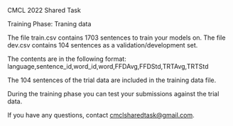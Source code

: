 CMCL 2022 Shared Task

Training Phase: Traning data

The file train.csv contains 1703 sentences to train your models on.
The file dev.csv contains 104 sentences as a validation/development set.

The contents are in the following format: language,sentence_id,word_id,word,FFDAvg,FFDStd,TRTAvg,TRTStd

The 104 sentences of the trial data are included in the training data file.

During the training phase you can test your submissions against the trial data.

If you have any questions, contact cmclsharedtask@gmail.com.
